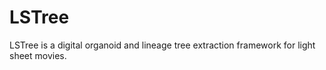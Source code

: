 # LSTree
LSTree is a digital organoid and lineage tree extraction framework for light sheet movies.
